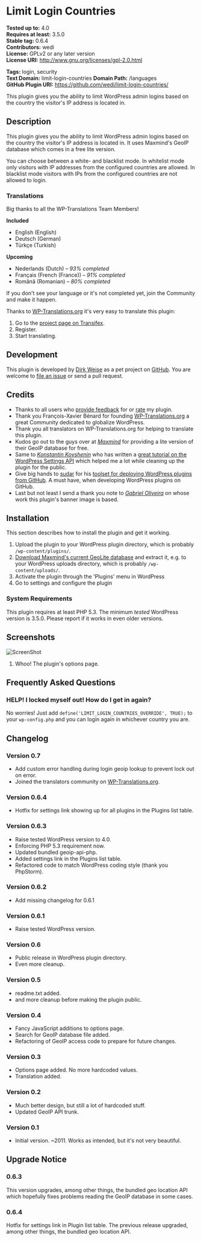 
# Limit Login Countries #

**Tested up to:** 4.0   
**Requires at least:** 3.5.0   
**Stable tag:** 0.6.4   
**Contributors:** wedi   
**License:** GPLv2 or any later version   
**License URI:** http://www.gnu.org/licenses/gpl-2.0.html   

**Tags:** login, security   
**Text Domain:** limit-login-countries
**Domain Path:** /languages   
**GitHub Plugin URI:** https://github.com/wedi/limit-login-countries/

This plugin gives you the ability to limit WordPress admin logins based on the country the visitor's IP address is located in.


## Description ##
This plugin gives you the ability to limit WordPress admin logins based on the country the visitor's IP address is located in. It uses Maxmind's GeoIP database which comes in a free lite version.

You can choose between a white- and blacklist mode. In whitelist mode only visitors with IP addresses from the configured countries are allowed. In blacklist mode visitors with IPs from the configured countries are not allowed to login.


### Translations ###
Big thanks to all the WP-Translations Team Members!

**Included**

* English (English)
* Deutsch (German)
* Türkçe (Turkish)

**Upcoming**

* Nederlands (Dutch) – *93% completed*
* Français (French (France)) – *91% completed*
* Română (Romanian) – *80% completed*

If you don't see your language or it's not completed yet, join the Community and make it happen.

Thanks to [WP-Translations.org](http://wp-translations.org) it's very easy to translate this plugin:

  1. Go to the [project page on Transifex](https://www.transifex.com/projects/p/limit-login-countries/).
  2. Register.
  3. Start translating.


## Development ##
This plugin is developed by [Dirk Weise](http://www.dirk-weise.de) as a pet project on [GitHub](https://github.com/wedi/limit-login-countries). You are welcome to [file an issue](https://github.com/wedi/limit-login-countries/issues) or send a pull request.


## Credits ##
* Thanks to all users who [provide feedback](http://wordpress.org/support/plugin/limit-login-countries) for or [rate](http://wordpress.org/support/view/plugin-reviews/limit-login-countries) my plugin.
* Thank you François-Xavier Bénard for founding [WP-Translations.org](http://wp-translations.org/) a great Community dedicated to globalize WordPress.
* Thank you all translators on WP-Translations.org for helping to translate this plugin.
* Kudos go out to the guys over at [*Maxmind*](https://www.maxmind.com/) for providing a lite version of their GeoIP database for free.
* Same to [*Konstantin Kovshenin*](http://kovshenin.com/) who has written a [great tutorial on the WordPress Settings API](http://kovshenin.com/2012/the-wordpress-settings-api/) which helped me a lot while cleaning up the plugin for the public.
* Give big hands to [sudar](http://sudarmuthu.com) for his [toolset for deploying WordPress plugins from GitHub](https://github.com/sudar/wp-plugin-in-github). A must have, when developing WordPress plugins on GitHub.
* Last but not least I send a thank you note to [*Gabriel Oliveira*](http://think0.deviantart.com/) on whose work this plugin's banner image is based.


## Installation ##
This section describes how to install the plugin and get it working.

1. Upload the plugin to your WordPress plugin directory, which is probably `/wp-content/plugins/`.
2. [Download Maxmind's current GeoLite database](http://geolite.maxmind.com/download/geoip/database/GeoLiteCity.dat.gz) and extract it, e.g. to your WordPress uploads directory, which is probably `/wp-content/uploads/`.
3. Activate the plugin through the 'Plugins' menu in WordPress
4. Go to settings and configure the plugin

### System Requirements ###
This plugin requires at least PHP 5.3. The minimum *tested* WordPress version is 3.5.0. Please report if it works in even older versions.


## Screenshots ##
![ScreenShot](https://raw.githubusercontent.com/wedi/limit-login-countries/master/assets-wp-repo/screenshot-1.png)
1.  Whoo! The plugin's options page.


## Frequently Asked Questions ##

### HELP! I locked myself out! How do I get in again? ###
No worries! Just add `define('LIMIT_LOGIN_COUNTRIES_OVERRIDE', TRUE);` to your `wp-config.php` and you can login again in whichever country you are.


## Changelog ##

### Version 0.7 ###
* Add custom error handling during login geoip lookup to prevent lock out on error.
* Joined the translators community on [WP-Translations.org](http://wp-translations.org).

### Version 0.6.4 ###
* Hotfix for settings link showing up for all plugins in the Plugins list table.

### Version 0.6.3 ###
* Raise tested WordPress version to 4.0.
* Enforcing PHP 5.3 requirement now.
* Updated bundled geoip-api-php.
* Added settings link in the Plugins list table.
* Refactored code to match WordPress coding style (thank you PhpStorm).

### Version 0.6.2 ###
* Add missing changelog for 0.6.1

### Version 0.6.1 ###
* Raise tested WordPress version.

### Version 0.6 ###
* Public release in WordPress plugin directory.
* Even more cleanup.

### Version 0.5 ###
* readme.txt added.
* and more cleanup before making the plugin public.

### Version 0.4 ###
* Fancy JavaScript additions to options page.
* Search for GeoIP database file added.
* Refactoring of GeoIP access code to prepare for future changes.

### Version 0.3 ###
* Options page added. No more hardcoded values.
* Translation added.

### Version 0.2 ###
* Much better design, but still a lot of hardcoded stuff.
* Updated GeoIP API trunk.

### Version 0.1 ###
* Initial version. ~2011. Works as intended, but it's not very beautiful.


## Upgrade Notice ##

### 0.6.3 ###
This version upgrades, among other things, the bundled geo location API which hopefully fixes problems reading the GeoIP database in some cases.

### 0.6.4 ###
Hotfix for settings link in Plugin list table. The previous release upgraded, among other things, the bundled geo location API.
